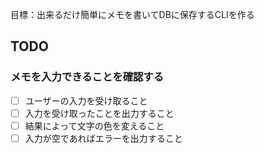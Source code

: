 目標：出来るだけ簡単にメモを書いてDBに保存するCLIを作る

## TODO

### メモを入力できることを確認する
- [ ] ユーザーの入力を受け取ること
- [ ] 入力を受け取ったことを出力すること
- [ ] 結果によって文字の色を変えること
- [ ] 入力が空であればエラーを出力すること